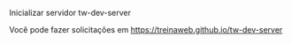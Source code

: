 Inicializar servidor
tw-dev-server


Você pode fazer solicitações em 
https://treinaweb.github.io/tw-dev-server